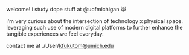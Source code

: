 welcome!
i study dope stuff at @uofmichigan 😸

i'm very curious about the intersection of technology x physical space.
leveraging such use of modern digital platforms to further enhance the tangible experiences we feel everyday.

contact me at ./User/kfukutom@umich.edu
